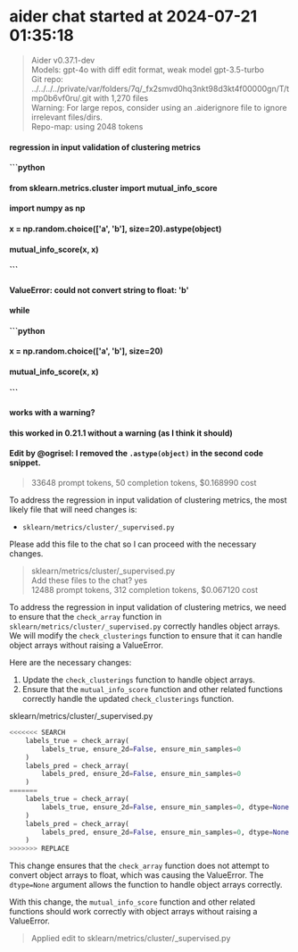 
# aider chat started at 2024-07-21 01:35:18

> Aider v0.37.1-dev  
> Models: gpt-4o with diff edit format, weak model gpt-3.5-turbo  
> Git repo: ../../../../private/var/folders/7q/_fx2smvd0hq3nkt98d3kt4f00000gn/T/tmp0b6vf0ru/.git with 1,270 files  
> Warning: For large repos, consider using an .aiderignore file to ignore irrelevant files/dirs.  
> Repo-map: using 2048 tokens  

#### regression in input validation of clustering metrics  
#### ```python  
#### from sklearn.metrics.cluster import mutual_info_score  
#### import numpy as np  
####   
#### x = np.random.choice(['a', 'b'], size=20).astype(object)  
#### mutual_info_score(x, x)  
#### ```  
#### ValueError: could not convert string to float: 'b'  
####   
#### while  
#### ```python  
#### x = np.random.choice(['a', 'b'], size=20)  
#### mutual_info_score(x, x)  
#### ```  
#### works with a warning?  
####   
#### this worked in 0.21.1 without a warning (as I think it should)  
####   
####   
#### Edit by @ogrisel: I removed the `.astype(object)` in the second code snippet.  
> 33648 prompt tokens, 50 completion tokens, $0.168990 cost  

To address the regression in input validation of clustering metrics, the most likely file that will need changes is:

- `sklearn/metrics/cluster/_supervised.py`

Please add this file to the chat so I can proceed with the necessary changes.

> sklearn/metrics/cluster/_supervised.py  
> Add these files to the chat? yes  
> 12488 prompt tokens, 312 completion tokens, $0.067120 cost  

To address the regression in input validation of clustering metrics, we need to ensure that the `check_array` function in `sklearn/metrics/cluster/_supervised.py` correctly handles object arrays. We will modify the `check_clusterings` function to ensure that it can handle object arrays without raising a ValueError.

Here are the necessary changes:

1. Update the `check_clusterings` function to handle object arrays.
2. Ensure that the `mutual_info_score` function and other related functions correctly handle the updated `check_clusterings` function.

sklearn/metrics/cluster/_supervised.py
```python
<<<<<<< SEARCH
    labels_true = check_array(
        labels_true, ensure_2d=False, ensure_min_samples=0
    )
    labels_pred = check_array(
        labels_pred, ensure_2d=False, ensure_min_samples=0
    )
=======
    labels_true = check_array(
        labels_true, ensure_2d=False, ensure_min_samples=0, dtype=None
    )
    labels_pred = check_array(
        labels_pred, ensure_2d=False, ensure_min_samples=0, dtype=None
    )
>>>>>>> REPLACE
```

This change ensures that the `check_array` function does not attempt to convert object arrays to float, which was causing the ValueError. The `dtype=None` argument allows the function to handle object arrays correctly.

With this change, the `mutual_info_score` function and other related functions should work correctly with object arrays without raising a ValueError.

> Applied edit to sklearn/metrics/cluster/_supervised.py  
